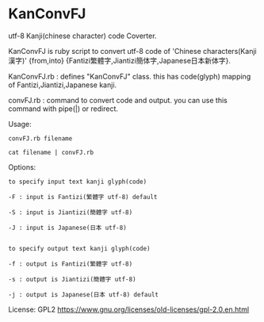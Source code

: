 ﻿# KanConvFJ
utf-8 Kanji(chinese character) code Coverter.

KanConvFJ is ruby script to convert utf-8 code of 'Chinese characters(Kanji漢字)' {from,into} {Fantizi繁體字,Jiantizi簡体字,Japanese日本新体字}.

KanConvFJ.rb : defines "KanConvFJ" class. this has code(glyph) mapping of Fantizi,Jiantizi,Japanese kanji.

convFJ.rb : command to convert code and output. you can use this command with pipe(|) or redirect.


Usage:

	convFJ.rb filename
	
	cat filename | convFJ.rb
	
	
Options:

	to specify input text kanji glyph(code)
	
	-F : input is Fantizi(繁體字 utf-8) default
	
	-S : input is Jiantizi(簡體字 utf-8)
	
	-J : input is Japanese(日本 utf-8)


	to specify output text kanji glyph(code)
	
	-f : output is Fantizi(繁體字 utf-8)
	
	-s : output is Jiantizi(簡體字 utf-8)
	
	-j : output is Japanese(日本 utf-8) default
	

License: GPL2
https://www.gnu.org/licenses/old-licenses/gpl-2.0.en.html
